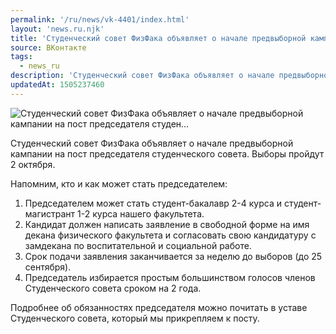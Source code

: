 ```yaml
---
permalink: '/ru/news/vk-4401/index.html'
layout: 'news.ru.njk'
title: 'Студенческий совет ФизФака объявляет о начале предвыборной кампании на пост председателя студен'
source: ВКонтакте
tags:
  - news_ru
description: 'Студенческий совет ФизФака объявляет о начале предвыборной кампании на пост председателя студен…'
updatedAt: 1505237460
---
```

![Студенческий совет ФизФака объявляет о начале предвыборной кампании на пост председателя студен…](https://sun9-53.userapi.com/impf/c840221/v840221049/2bd52/a1H__8FNm7E.jpg?size=1280x720&quality=96&sign=d84184e5232ddcbff62d812827b64b5d&c_uniq_tag=Hi9K5uoWMDbC-VU-n7ghowEPPKKOiglO7nCn4z5r99E&type=album)

Студенческий совет ФизФака объявляет о начале предвыборной кампании на пост председателя студенческого совета. Выборы пройдут 2 октября.

Напомним, кто и как может стать председателем:
1. Председателем может стать студент-бакалавр 2-4 курса и студент-магистрант 1-2 курса нашего факультета.
2. Кандидат должен написать заявление в свободной форме на имя декана физического факультета и согласовать свою кандидатуру с замдекана по воспитательной и социальной работе.
3. Срок подачи заявления заканчивается за неделю до выборов (до 25 сентября).
4. Председатель избирается простым большинством голосов членов Студенческого совета сроком на 2 года.

Подробнее об обязанностях председателя можно почитать в уставе Студенческого совета, который мы прикрепляем к посту.

